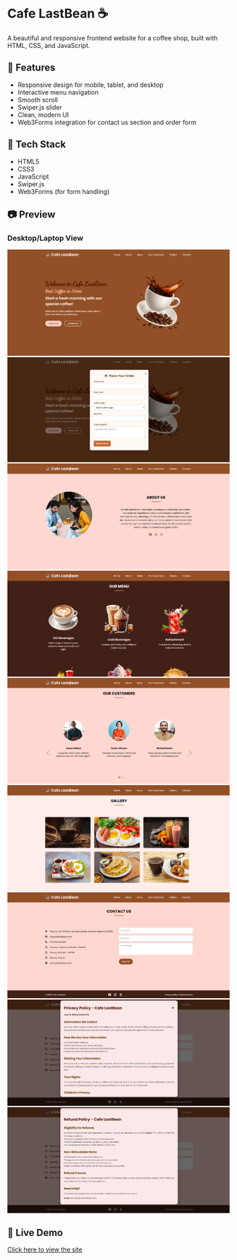 # Cafe LastBean ☕️
A beautiful and responsive frontend website for a coffee shop, built with HTML, CSS, and JavaScript.

## 🌟 Features
- Responsive design for mobile, tablet, and desktop
- Interactive menu navigation
- Smooth scroll
- Swiper.js slider
- Clean, modern UI
- Web3Forms integration for contact us section and order form

## 🚀 Tech Stack
- HTML5
- CSS3
- JavaScript
- Swiper.js
- Web3Forms (for form handling)

## 📷 Preview

### Desktop/Laptop View
![alt text](<Screenshot 2025-06-19 121446.png>)
![alt text](<Screenshot 2025-06-19 121502.png>)
![alt text](<Screenshot 2025-06-19 121518.png>)
![alt text](<Screenshot 2025-06-19 121533.png>)
![alt text](<Screenshot 2025-06-19 121547.png>)
![alt text](<Screenshot 2025-06-19 121600.png>)
![alt text](<Screenshot 2025-06-19 121621.png>)
![alt text](<Screenshot 2025-06-19 121643.png>)
![alt text](<Screenshot 2025-06-19 121700.png>)


## 🔗 Live Demo
[Click here to view the site](https://cafe-last-bean.vercel.app/)